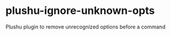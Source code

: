 plushu-ignore-unknown-opts
==========================

Plushu plugin to remove unrecognized options before a command
